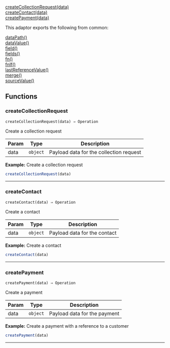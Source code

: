 <dl>
<dt>
    <a href="#createcollectionrequest">createCollectionRequest(data)</a></dt>
<dt>
    <a href="#createcontact">createContact(data)</a></dt>
<dt>
    <a href="#createpayment">createPayment(data)</a></dt>
</dl>


This adaptor exports the following from common:
<dl>
<dt>
    <a href="/adaptors/packages/common-docs#datapath">dataPath()</a>
</dt>
<dt>
    <a href="/adaptors/packages/common-docs#datavalue">dataValue()</a>
</dt>
<dt>
    <a href="/adaptors/packages/common-docs#field">field()</a>
</dt>
<dt>
    <a href="/adaptors/packages/common-docs#fields">fields()</a>
</dt>
<dt>
    <a href="/adaptors/packages/common-docs#fn">fn()</a>
</dt>
<dt>
    <a href="/adaptors/packages/common-docs#fnif">fnIf()</a>
</dt>
<dt>
    <a href="/adaptors/packages/common-docs#lastreferencevalue">lastReferenceValue()</a>
</dt>
<dt>
    <a href="/adaptors/packages/common-docs#merge">merge()</a>
</dt>
<dt>
    <a href="/adaptors/packages/common-docs#sourcevalue">sourceValue()</a>
</dt></dl>

## Functions
### createCollectionRequest

<p><code>createCollectionRequest(data) ⇒ Operation</code></p>

Create a collection request


| Param | Type | Description |
| --- | --- | --- |
| data | <code>object</code> | Payload data for the collection request |

**Example:** Create a collection request
```js
createCollectionRequest(data)
```

* * *

### createContact

<p><code>createContact(data) ⇒ Operation</code></p>

Create a contact


| Param | Type | Description |
| --- | --- | --- |
| data | <code>object</code> | Payload data for the contact |

**Example:** Create a contact
```js
createContact(data)
```

* * *

### createPayment

<p><code>createPayment(data) ⇒ Operation</code></p>

Create a payment


| Param | Type | Description |
| --- | --- | --- |
| data | <code>object</code> | Payload data for the payment |

**Example:** Create a payment with a reference to a customer
```js
createPayment(data)
```

* * *


